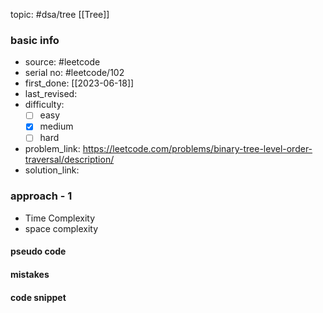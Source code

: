 topic: #dsa/tree [[Tree]]

### basic info
- source: #leetcode 
- serial no: #leetcode/102
- first_done: [[2023-06-18]]
- last_revised:
- difficulty:
	- [ ] easy
	- [x] medium
	- [ ] hard
- problem_link: https://leetcode.com/problems/binary-tree-level-order-traversal/description/
- solution_link:

### approach - 1
- Time Complexity
- space complexity

#### pseudo code

#### mistakes

#### code snippet
```python

```